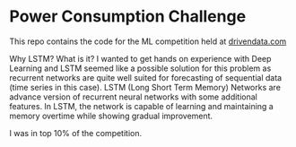 # Power Consumption Challenge

This repo contains the code for the ML competition held at [drivendata.com](https://www.drivendata.org/competitions/55/schneider-cold-start/) 


Why LSTM? What is it?
I wanted to get hands on experience with Deep Learning and LSTM seemed like a possible solution for this problem as recurrent networks are quite well suited for forecasting of sequential data (time series in this case). LSTM (Long Short Term Memory) Networks are advance version of recurrent neural networks with some additional features. In LSTM, the network is capable of learning and maintaining a memory overtime while showing gradual improvement. 

I was in top 10% of the competition. 


